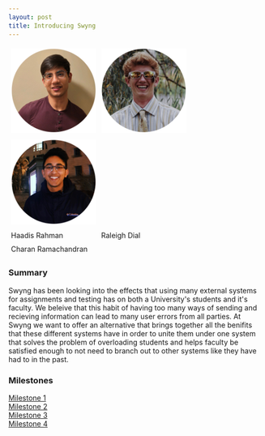 ```yaml
---
layout: post
title: Introducing Swyng
---
```


<div class="row">
<div class="col">
<img src="images/haadis.png"/>
</div>
<div class="col">
<img src="images/raleigh.png"/>
</div>
<div class="col">
<img src="images/charan.png"/>
</div>
</div>

<div class="row">
<div class="col">
Haadis Rahman
</div>
<div class="col">
Raleigh Dial
</div>
<div class="col">
Charan Ramachandran
</div>
</div>

<style>
.row::after {
  content: "";
  clear: both;
  display: table;
}

.col {
  float: left;
  width: 33.33%;
  padding: 5px;
}

</style>

### Summary
Swyng has been looking into the effects that using many external systems for assignments and testing has on both a University's students and it's faculty. We beleive that this habit of having too many ways of sending and recieving information can lead to many user errors from all parties. At Swyng we want to offer an alternative that brings together all the benifits that these different systems have in order to unite them under one system that solves the problem of overloading students and helps faculty be satisfied enough to not need to branch out to other systems like they have had to in the past.

### Milestones
[Milestone 1](https://piazza.com/class/ksi37ehzufj56t?cid=18)
<br/>
[Milestone 2](./milestone2)
<br/>
[Milestone 3](./milestone3)
<br/>
[Milestone 4](./milestone4)

<!-- Poole is the Jekyll Butler, serving as an upstanding and effective foundation for Jekyll themes by [@mdo](https://twitter.com/mdo). Poole, and every theme built on it (like Hyde here) includes the following:

* Complete Jekyll setup included (layouts, config, [404](/404), [RSS feed](/atom.xml), posts, and [example page](/about))
* Mobile friendly design and development
* Easily scalable text and component sizing with `rem` units in the CSS
* Support for a wide gamut of HTML elements
* Related posts (time-based, because Jekyll) below each post
* Syntax highlighting, courtesy Pygments (the Python-based code snippet highlighter)

### Hyde features

In addition to the features of Poole, Hyde adds the following:

* Sidebar includes support for textual modules and a dynamically generated navigation with active link support
* Two orientations for content and sidebar, default (left sidebar) and [reverse](https://github.com/poole/lanyon#reverse-layout) (right sidebar), available via `<body>` classes
* [Eight optional color schemes](https://github.com/poole/hyde#themes), available via `<body>` classes

[Head to the readme](https://github.com/poole/hyde#readme) to learn more.

### Browser support

Hyde is by preference a forward-thinking project. In addition to the latest versions of Chrome, Safari (mobile and desktop), and Firefox, it is only compatible with Internet Explorer 9 and above.

### Download

Hyde is developed on and hosted with GitHub. Head to the <a href="https://github.com/poole/hyde">GitHub repository</a> for downloads, bug reports, and features requests.

Thanks! -->
